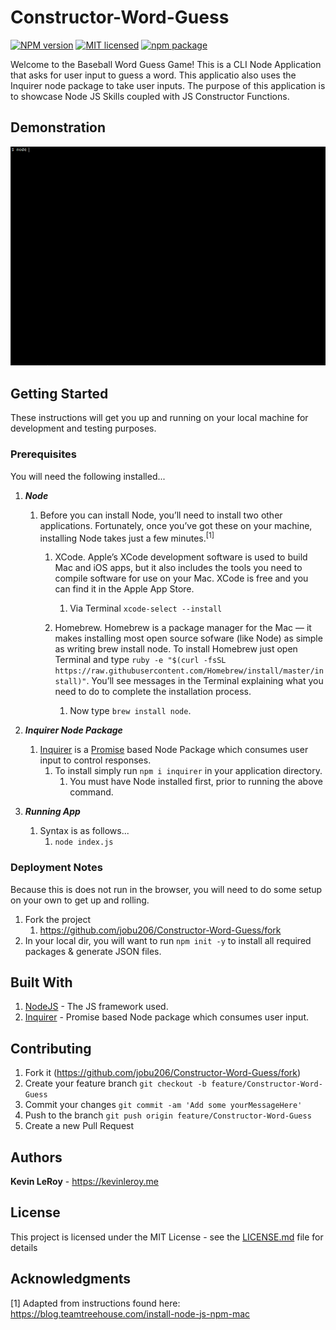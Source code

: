 # Constructor-Word-Guess
[![NPM version](http://img.shields.io/npm/v/npm-expansions.svg?style=flag-square)](https://www.npmjs.org/package/npm-expansions)
[![MIT licensed](https://shields.io/badge/license-MIT-blue.svg)](./LICENSE)
[![npm package](https://badge.fury.io/js/inquirer.svg)](http://badge.fury.io/js/inquirer)

Welcome to the Baseball Word Guess Game! This is a CLI Node Application that asks for user input to guess a word. This applicatio also uses the Inquirer node package to take user inputs. The purpose of this application is to showcase Node JS Skills coupled with JS Constructor Functions.

## Demonstration
![Watch the Video](assets/gif/constructorGuessGame.gif)

## Getting Started
These instructions will get you up and running on your local machine for development and testing purposes.

### Prerequisites
You will need the following installed...

1. ***Node***
    1. Before you can install Node, you’ll need to install two other applications. Fortunately, once you’ve got these on your machine, installing Node takes just a few minutes.<sup>[1]</sup>

        1. XCode. Apple’s XCode development software is used to build Mac and iOS apps, but it also includes the tools you need to compile software for use on your Mac. XCode is free and you can find it in the Apple App Store.
            1. Via Terminal `xcode-select --install`

        1. Homebrew. Homebrew is a package manager for the Mac — it makes installing most open source sofware (like Node) as simple as writing brew install node. To install Homebrew just open Terminal and type `ruby -e "$(curl -fsSL https://raw.githubusercontent.com/Homebrew/install/master/install)"`. You’ll see messages in the Terminal explaining what you need to do to complete the installation process.
            1. Now type `brew install node`.

1. ***Inquirer Node Package***
     1. [Inquirer](https://www.npmjs.com/package/inquirer) is a [Promise](https://developer.mozilla.org/en-US/docs/Web/JavaScript/Reference/Global_Objects/Promise) based Node Package which consumes user input to control responses.
          1. To install simply run `npm i inquirer` in your application directory.
               1. You must have Node installed first, prior to running the above command.

1. ***Running App***
     1. Syntax is as follows...
          1. `node index.js`

### Deployment Notes
Because this is does not run in the browser, you will need to do some setup on your own to get up and rolling.

1. Fork the project
    1. https://github.com/jobu206/Constructor-Word-Guess/fork
1. In your local dir, you will want to run `npm init -y` to install all required packages & generate JSON files.

## Built With
1. [NodeJS](https://nodejs.org/en/) - The JS framework used.
2. [Inquirer](https://www.npmjs.com/package/inquirer) - Promise based Node package which consumes user input.

## Contributing

1. Fork it (https://github.com/jobu206/Constructor-Word-Guess/fork)
1. Create your feature branch `git checkout -b feature/Constructor-Word-Guess`
1. Commit your changes `git commit -am 'Add some yourMessageHere'`
1. Push to the branch `git push origin feature/Constructor-Word-Guess`
1. Create a new Pull Request

## Authors

**Kevin LeRoy** - <a href="https://kevinleroy.me" target="_blank">https://kevinleroy.me</a>

## License

This project is licensed under the MIT License - see the [LICENSE.md](LICENSE.md) file for details

## Acknowledgments

[1] Adapted from instructions found here: <a href="https://blog.teamtreehouse.com/install-node-js-npm-mac" target="_blank">https://blog.teamtreehouse.com/install-node-js-npm-mac</a>